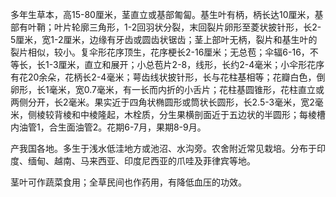 多年生草本，高15-80厘米，茎直立或基部匍匐。基生叶有柄，柄长达10厘米，基部有叶鞘；叶片轮廓三角形，1-2回羽状分裂，末回裂片卵形至菱状披针形，长2-5厘米，宽1-2厘米，边缘有牙齿或圆齿状锯齿；茎上部叶无柄，裂片和基生叶的裂片相似，较小。复伞形花序顶生，花序梗长2-16厘米；无总苞；伞辐6-16，不等长，长1-3厘米，直立和展开；小总苞片2-8，线形，长约2-4毫米；小伞形花序有花20余朵，花柄长2-4毫米；萼齿线状披针形，长与花柱基相等；花瓣白色，倒卵形，长1毫米，宽0.7毫米，有一长而内折的小舌片；花柱基圆锥形，花柱直立或两侧分开，长2毫米。果实近于四角状椭圆形或筒状长圆形，长2.5-3毫米，宽2毫米，侧棱较背棱和中棱隆起，木栓质，分生果横剖面近于五边状的半圆形；每棱槽内油管1，合生面油管2。花期6-7月，果期8-9月。

产我国各地。多生于浅水低洼地方或池沼、水沟旁。农舍附近常见栽培。分布于印度、缅甸、越南、马来西亚、印度尼西亚的爪哇及菲律宾等地。

茎叶可作蔬菜食用；全草民间也作药用，有降低血压的功效。